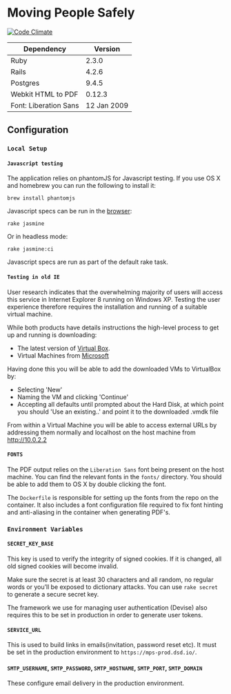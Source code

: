# Moving People Safely

[![Code Climate](https://codeclimate.com/github/ministryofjustice/moving-people-safely/badges/gpa.svg)](https://codeclimate.com/github/ministryofjustice/moving-people-safely)

| Dependency         | Version |
|--------------------|---------|
| Ruby               | 2.3.0   |
| Rails              | 4.2.6   |
| Postgres           | 9.4.5   |
| Webkit HTML to PDF | 0.12.3  |
| Font: Liberation Sans | 12 Jan 2009 |

## Configuration

### `Local Setup`

#### `Javascript testing`

The application relies on phantomJS for Javascript testing. If you use OS X
and homebrew you can run the following to install it:

`brew install phantomjs`

Javascript specs can be run in the [browser](http://localhost:8888):

`rake jasmine`

Or in headless mode:

`rake jasmine:ci`

Javascript specs are run as part of the default rake task.

#### `Testing in old IE`

User research indicates that the overwhelming majority of users will access
this service in Internet Explorer 8 running on Windows XP. Testing the
user experience therefore requires the installation and running of a suitable
virtual machine.

While both products have details instructions the high-level process to
get up and running is downloading:

* The latest version of [Virtual Box](https://www.virtualbox.org).
* Virtual Machines from [Microsoft](https://dev.windows.com/en-us/microsoft-edge/tools/vms/mac/)

Having done this you will be able to add the downloaded VMs to
VirtualBox by:

* Selecting 'New'
* Naming the VM and clicking 'Continue'
* Accepting all defaults until prompted about the Hard Disk, at which
  point you should 'Use an existing..' and point it to the downloaded
.vmdk file

From within a Virtual Machine you will be able to access external URLs by
addressing them normally and localhost on the host machine from http://10.0.2.2

#### `FONTS`

The PDF output relies on the `Liberation Sans` font being present on the host
machine. You can find the relevant fonts in the `fonts/` directory. You should
be able to add them to OS X by double clicking the font.

The `Dockerfile` is responsible for setting up the fonts from the repo on the
container. It also includes a font configuration file required to fix font
hinting and anti-aliasing in the container when generating PDF's.

### `Environment Variables`

#### `SECRET_KEY_BASE`

This key is used to verify the integrity of signed cookies. If it is changed,
all old signed cookies will become invalid.

Make sure the secret is at least 30 characters and all random, no regular words
or you’ll be exposed to dictionary attacks. You can use `rake secret` to
generate a secure secret key.

The framework we use for managing user authentication (Devise) also requires this
to be set in production in order to generate user tokens.

#### `SERVICE_URL`

This is used to build links in emails(invitation, password reset etc). It must
be set in the production environment to `https://mps-prod.dsd.io/`.

#### `SMTP_USERNAME`, `SMTP_PASSWORD`, `SMTP_HOSTNAME`, `SMTP_PORT`, `SMTP_DOMAIN`

These configure email delivery in the production environment.
